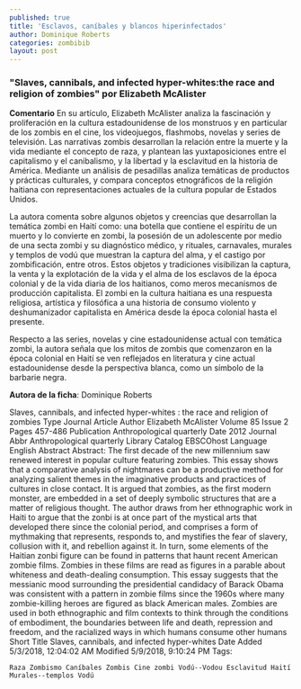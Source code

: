 ```yaml
---
published: true
title: 'Esclavos, caníbales y blancos hiperinfectados'
author: Dominique Roberts
categories: zombibib
layout: post
---
```

### "Slaves, cannibals, and infected hyper-whites:the race and religion of zombies" por Elizabeth McAlister

**Comentario**
En su artículo, Elizabeth McAlister analiza la fascinación y proliferación en la cultura estadounidense de los monstruos y en particular de los zombis en el cine, los videojuegos, flashmobs, novelas y series de televisión. Las narrativas zombis desarrollan la relación entre la muerte y la vida mediante el concepto de raza, y plantean las yuxtaposiciones entre el capitalismo y el canibalismo, y la libertad y la esclavitud en la historia de América. Mediante un análisis de pesadillas analiza temáticas de productos y prácticas culturales, y compara conceptos etnográficos de la religión haitiana con representaciones actuales de la cultura popular de Estados Unidos.

La autora comenta sobre algunos objetos y creencias que desarrollan la temática zombi en Haití como: una botella que contiene el espíritu de un muerto y lo convierte en zombi, la posesión de un adolescente por medio de una secta zombi y su diagnóstico médico, y rituales, carnavales, murales y templos de vodú que muestran la captura del alma, y el castigo por zombificación, entre otros. Estos objetos y tradiciones visibilizan la captura, la venta y la explotación de la vida y el alma de los esclavos de la época colonial y de la vida diaria de los haitianos, como meros mecanismos de producción capitalista. El zombi en la cultura haitiana es una respuesta religiosa, artística y filosófica a una historia de consumo violento y deshumanizador capitalista en América desde la época colonial hasta el presente.

Respecto a las series, novelas y cine estadounidense actual con temática zombi, la autora señala que los mitos de zombis que comenzaron en la época colonial en Haití se ven reflejados en literatura y cine actual estadounidense desde la perspectiva blanca, como un símbolo de la barbarie negra.

**Autora de la ficha**: Dominique Roberts

Slaves, cannibals, and infected hyper-whites : the race and religion of zombies
Type 	Journal Article
Author 	Elizabeth McAlister
Volume 	85
Issue 	2
Pages 	457-486
Publication 	Anthropological quarterly
Date 	2012
Journal Abbr 	Anthropological quarterly
Library Catalog 	EBSCOhost
Language 	English
Abstract 	Abstract: The first decade of the new millennium saw renewed interest in popular culture featuring zombies. This essay shows that a comparative analysis of nightmares can be a productive method for analyzing salient themes in the imaginative products and practices of cultures in close contact. It is argued that zombies, as the first modern monster, are embedded in a set of deeply symbolic structures that are a matter of religious thought. The author draws from her ethnographic work in Haiti to argue that the zonbi is at once part of the mystical arts that developed there since the colonial period, and comprises a form of mythmaking that represents, responds to, and mystifies the fear of slavery, collusion with it, and rebellion against it. In turn, some elements of the Haitian zonbi figure can be found in patterns that haunt recent American zombie films. Zombies in these films are read as figures in a parable about whiteness and death-dealing consumption. This essay suggests that the messianic mood surrounding the presidential candidacy of Barack Obama was consistent with a pattern in zombie films since the 1960s where many zombie-killing heroes are figured as black American males. Zombies are used in both ethnographic and film contexts to think through the conditions of embodiment, the boundaries between life and death, repression and freedom, and the racialized ways in which humans consume other humans
Short Title 	Slaves, cannibals, and infected hyper-whites
Date Added 	5/3/2018, 12:04:02 AM
Modified 	5/9/2018, 9:10:24 PM
Tags:

    Raza Zombismo Caníbales Zombis Cine zombi Vodú--Vodou Esclavitud Haití Murales--templos Vodú 





